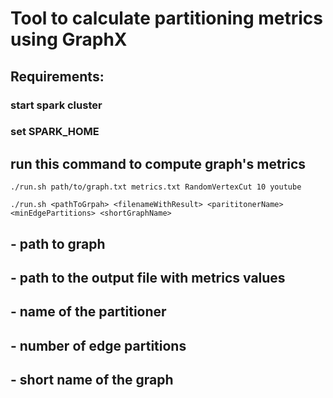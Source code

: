 
# Tool to calculate partitioning metrics using GraphX

## Requirements:
### start spark cluster
### set SPARK_HOME

## run this command to compute graph's metrics

`./run.sh path/to/graph.txt metrics.txt RandomVertexCut 10 youtube`

`./run.sh <pathToGrpah> <filenameWithResult> <parititonerName> <minEdgePartitions> <shortGraphName>`

## <pathToGrpah> - path to graph
## <filenameWithResult> - path to the output file with metrics values
## <parititonerName> - name of the partitioner
## <minEdgePartitions> - number of edge partitions
## <shortGraphName> - short name of the graph

